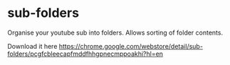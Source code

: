 # sub-folders
Organise your youtube sub into folders. Allows sorting of folder contents.

Download it here
https://chrome.google.com/webstore/detail/sub-folders/pcgfcbleecapfmddfhhgpnecmppoakhi?hl=en
